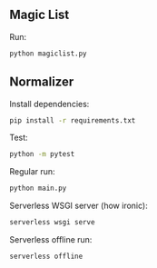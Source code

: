 
Magic List
----------

Run:
```bash
python magiclist.py
```

Normalizer
----------

Install dependencies:
```bash
pip install -r requirements.txt
```

Test:
```bash
python -m pytest
```

Regular run:
```bash
python main.py
```

Serverless WSGI server (how ironic):
```bash
serverless wsgi serve
```

Serverless offline run:
```bash
serverless offline 
```